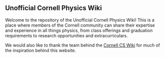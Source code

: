 ## Unofficial Cornell Physics Wiki

Welcome to the repository of the Unofficial Cornell Physics Wiki! This is a place where members of the Cornell community can share their expertise and experience in all things physics, from class offerings and graduation requirements to research opportunities and extracurriculars.

We would also like to thank the team behind the [Cornell CS Wiki](https://cornellcswiki.gitlab.io) for much of the inspiration behind this website.